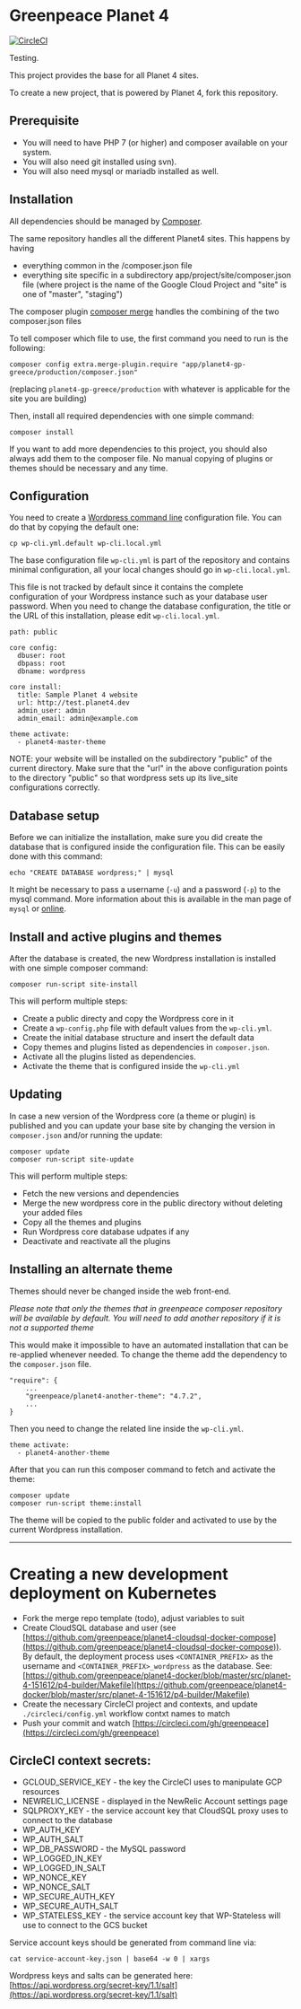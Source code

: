 # Greenpeace Planet 4

 [![CircleCI](https://circleci.com/gh/greenpeace/planet4-base-fork/tree/develop.svg?style=shield)](https://circleci.com/gh/greenpeace/planet4-base-fork/tree/develop)

Testing.

This project provides the base for all Planet 4 sites.

To create a new project, that is powered by Planet 4, fork this repository.

## Prerequisite

-   You will need to have PHP 7 (or higher) and composer available on your system.
-   You will also need git installed
using svn).
-   You will also need mysql or mariadb installed as well.

## Installation
All dependencies should be managed by [Composer](http://getcomposer.org).

The same repository handles all the different Planet4 sites. This happens by having
- everything common in the /composer.json file
- everything site specific in a subdirectory app/project/site/composer.json file
(where project is the name of the Google Cloud Project and "site" is one of "master", "staging")

The composer plugin [composer merge](https://packagist.org/packages/wikimedia/composer-merge-plugin) handles the combining of the two composer.json files

To tell composer which file to use, the first command you need to run is the following:
```
composer config extra.merge-plugin.require "app/planet4-gp-greece/production/composer.json"

```
(replacing `planet4-gp-greece/production` with whatever is applicable for the site you are building)

Then, install all required dependencies with one simple command:
```
composer install
```

If you want to add more dependencies to this project, you should also always
add them to the composer file. No manual copying of plugins or themes should be
necessary and any time.

## Configuration
You need to create a [Wordpress command line](http://wp-cli.org/) configuration file.
You can do that by copying the default one:
```
cp wp-cli.yml.default wp-cli.local.yml
```

The base configuration file `wp-cli.yml` is part of the repository and contains minimal
configuration, all your local changes should go in `wp-cli.local.yml`.

This file is not tracked by default since it contains the complete configuration of
your Wordpress instance such as your database user password. When you need to change
the database configuration, the title or the URL of this
installation, please edit `wp-cli.local.yml`.
```
path: public

core config:
  dbuser: root
  dbpass: root
  dbname: wordpress

core install:
  title: Sample Planet 4 website
  url: http://test.planet4.dev
  admin_user: admin
  admin_email: admin@example.com

theme activate:
  - planet4-master-theme
```

NOTE: your website will be installed on the subdirectory "public" of the current
directory. Make sure that the "url" in the above configuration points to the
directory "public" so that wordpress sets up its live_site configurations correctly.

## Database setup
Before we can initialize the installation, make sure you did create the database
that is configured inside the configuration file. This can be easily done with this
command:
```
echo "CREATE DATABASE wordpress;" | mysql
```
It might be necessary to pass a username (`-u`) and a password (`-p`) to the
mysql command.
More information about this is available in the man page of `mysql` or
[online](https://dev.mysql.com/doc/refman/5.7/en/mysql-command-options.html).


## Install and active plugins and themes
After the database is created, the new Wordpress installation is installed with
one simple composer command:
```
composer run-script site-install
```

This will perform multiple steps:
-   Create a public directy and copy the Wordpress core in it
-   Create a `wp-config.php` file with default values from the `wp-cli.yml`.
-   Create the initial database structure and insert the default data
-   Copy themes and plugins listed as dependencies in `composer.json`.
-   Activate all the plugins listed as dependencies.
-   Activate the theme that is configured inside the `wp-cli.yml`

## Updating
In case a new version of the Wordpress core (a theme or plugin) is published and
you can update your base site by changing the version in `composer.json` and/or
running the update:
```
composer update
composer run-script site-update
```

This will perform multiple steps:
-   Fetch the new versions and dependencies
-   Merge the new wordpress core in the public directory without deleting your added files
-   Copy all the themes and plugins
-   Run Wordpress core database udpates if any
-   Deactivate and reactivate all the plugins

## Installing an alternate theme
Themes should never be changed inside the web front-end.

_Please note that only the themes that in greenpeace composer repository will be
available by default. You will need to add another repository if it is not a
supported theme_

This would make it impossible to have an automated installation that can be
re-applied whenever needed. To change the theme add the dependency to the
`composer.json` file.
```
"require": {
    ...
    "greenpeace/planet4-another-theme": "4.7.2",
    ...
}
```

Then you need to change the related line inside the `wp-cli.yml`.
```
theme activate:
  - planet4-another-theme
```

After that you can run this composer command to fetch and activate the theme:
```
composer update
composer run-script theme:install
```
The theme will be copied to the public folder and activated to use by the current
Wordpress installation.

---

# Creating a new development deployment on Kubernetes

-  Fork the merge repo template (todo), adjust variables to suit
-  Create CloudSQL database and user (see [https://github.com/greenpeace/planet4-cloudsql-docker-compose](https://github.com/greenpeace/planet4-cloudsql-docker-compose)). By default, the deployment process uses `<CONTAINER_PREFIX>` as the username and `<CONTAINER_PREFIX>_wordpress` as the database. See: [https://github.com/greenpeace/planet4-docker/blob/master/src/planet-4-151612/p4-builder/Makefile](https://github.com/greenpeace/planet4-docker/blob/master/src/planet-4-151612/p4-builder/Makefile)
-  Create the necessary CircleCI project and contexts, and update `./circleci/config.yml` workflow contxt names to match
-  Push your commit and watch [https://circleci.com/gh/greenpeace](https://circleci.com/gh/greenpeace)


## CircleCI context secrets:
- GCLOUD_SERVICE_KEY - the key the CircleCI uses to manipulate GCP resources
- NEWRELIC_LICENSE - displayed in the NewRelic Account settings page
- SQLPROXY_KEY - the service account key that CloudSQL proxy uses to connect to the database
- WP_AUTH_KEY
- WP_AUTH_SALT
- WP_DB_PASSWORD - the MySQL password
- WP_LOGGED_IN_KEY
- WP_LOGGED_IN_SALT
- WP_NONCE_KEY
- WP_NONCE_SALT
- WP_SECURE_AUTH_KEY
- WP_SECURE_AUTH_SALT
- WP_STATELESS_KEY - the service account key that WP-Stateless will use to connect to the GCS bucket

Service account keys should be generated from command line via:
```
cat service-account-key.json | base64 -w 0 | xargs
```

Wordpress keys and salts can be generated here: [https://api.wordpress.org/secret-key/1.1/salt](https://api.wordpress.org/secret-key/1.1/salt)